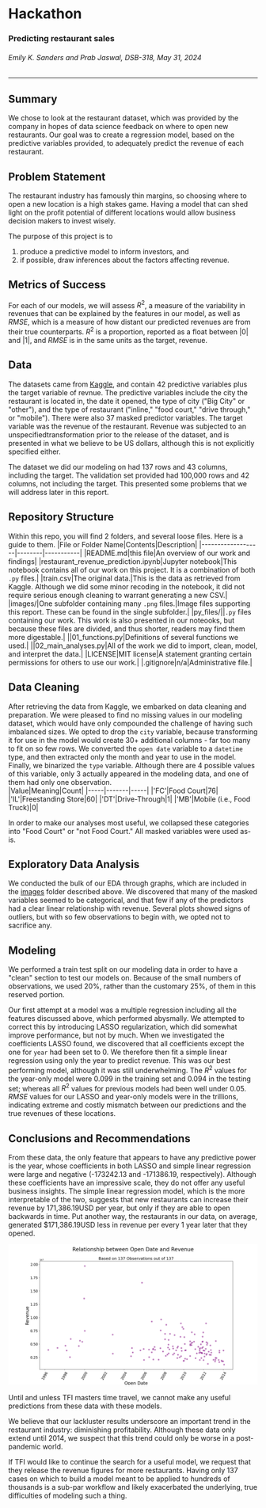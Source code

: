 # **Hackathon**
### Predicting restaurant sales
###### Emily K. Sanders and Prab Jaswal, DSB-318, May 31, 2024
---

## Summary
We chose to look at the restaurant dataset, which was provided by the company in hopes of data science feedback on where to open new restaurants.  Our goal was to create a regression model, based on the predictive variables provided, to adequately predict the revenue of each restaurant.  

## Problem Statement
The restaurant industry has famously thin margins, so choosing where to open a new location is a high stakes game.  Having a model that can shed light on the profit potential of different locations would allow business decision makers to invest wisely.

The purpose of this project is to 
1. produce a predictive model to inform investors, and 
2. if possible, draw inferences about the factors affecting revenue.

## Metrics of Success
For each of our models, we will assess $R^2$, a measure of the variability in revenues that can be explained by the features in our model, as well as $RMSE$, which is a measure of how distant our predicted revenues are from their true counterparts.  $R^2$ is a proportion, reported as a float between |0| and |1|, and $RMSE$ is in the same units as the target, revenue.  

## Data
The datasets came from [Kaggle](https://www.kaggle.com/c/restaurant-revenue-prediction/data), and contain 42 predictive variables plus the target variable of revnue.  The predictive variables include the city the restaurant is located in, the date it opened, the type of city ("Big City" or "other"), and the type of restaurant ("inline," "food court," "drive through," or "mobile").  There were also 37 masked predictor variables.  The target variable was the revenue of the restaurant.  Revenue was subjected to an unspecifiedtransformation prior to the release of the dataset, and is presented in what we believe to be US dollars, although this is not explicitly specified either.

The dataset we did our modeling on had 137 rows and 43 columns, including the target.  The validation set provided had 100,000 rows and 42 columns, not including the target.  This presented some problems that we will address later in this report.

## Repository Structure
Within this repo, you will find 2 folders, and several loose files.  Here is a guide to them.
|File or Folder Name|Contents|Description|
|-------------------|--------|-----------|
|README.md|this file|An overview of our work and findings|
|restaurant_revenue_prediction.ipynb|Jupyter notebook|This notebook contains all of our work on this project.  It is a combination of both `.py` files.|
|train.csv|The original data.|This is the data as retrieved from Kaggle.  Although we did some minor recoding in the notebook, it did not require serious enough cleaning to warrant generating a new CSV.|
|images/|One subfolder containing many `.png` files.|Image files supporting this report.  These can be found in the single subfolder.|
|py_files/||`.py` files containing our work.  This work is also presented in our noteooks, but because these files are divided, and thus shorter, readers may find them more digestable.|
||01_functions.py|Definitions of several functions we used.|
||02_main_analyses.py|All of the work we did to import, clean, model, and interpret the data.|
|LICENSE|MIT license|A statement granting certain permissions for others to use our work.|
|.gitignore|n/a|Administrative file.|

## Data Cleaning
After retrieving the data from Kaggle, we embarked on data cleaning and preparation.  We were pleased to find no missing values in our modeling dataset, which would have only compounded the challenge of having such imbalanced sizes.  We opted to drop the `city` variable, because transforming it for use in the model would create 30+ additional columns - far too many to fit on so few rows.  We converted the `open date` variable to a `datetime` type, and then extracted only the month and year to use in the model.  Finally, we binarized the `type` variable.  Although there are 4 possible values of this variable, only 3 actually appeared in the modeling data, and one of them had only one observation.  
|Value|Meaning|Count|
|-----|-------|-----|
|'FC'|Food Court|76|
|'IL'|Freestanding Store|60|
|'DT'|Drive-Through|1|
|'MB'|Mobile (i.e., Food Truck)|0|

In order to make our analyses most useful, we collapsed these categories into "Food Court" or "not Food Court."  All masked variables were used as-is.

## Exploratory Data Analysis
We conducted the bulk of our EDA through graphs, which are included in the [images](./images) folder described above.  We discovered that many of the masked variables seemed to be categorical, and that few if any of the predictors had a clear linear relationship with revenue.  Several plots showed signs of outliers, but with so few observations to begin with, we opted not to sacrifice any.

## Modeling
We performed a train test split on our modeling data in order to have a "clean" section to test our models on.  Because of the small numbers of observations, we used 20%, rather than the customary 25%, of them in this reserved portion.

Our first attempt at a model was a multiple regression including all the features discussed above, which performed abysmally.  We attempted to correct this by introducing LASSO regularization, which did somewhat improve performance, but not by much.  When we investigated the coefficients LASSO found, we discovered that all coefficients except the one for `year` had been set to 0.  We therefore then fit a simple linear regression using only the year to predict revenue.  This was our best performing model, although it was still underwhelming.  The $R^2$ values for the year-only model were 0.099 in the training set and 0.094 in the testing set; whereas all $R^2$ values for previous models had been well under 0.05.  $RMSE$ values for our LASSO and year-only models were in the trillions, indicating extreme and costly mismatch between our predictions and the true revenues of these locations.

## Conclusions and Recommendations
From these data, the only feature that appears to have any predictive power is the year, whose coefficients in both LASSO and simple linear regression were large and negative (-173242.13 and -171386.19, respectively).  Although these coefficients have an impressive scale, they do not offer any useful business insights.  The simple linear regression model, which is the more interpretable of the two, suggests that new restaurants can increase their revenue by 171,386.19USD per year, but only if they are able to open backwards in time.  Put another way, the restaurants in our data, on average, generated $171,386.19USD less in revenue per every 1 year later that they opened.

![](./images/plots_2024-05-31_h13-m09-s24/Open_Date-by-revenue_scatterplot.png)

Until and unless TFI masters time travel, we cannot make any useful predictions from these data with these models.

We believe that our lackluster results underscore an important trend in the restaurant industry: diminishing profitability.  Although these data only extend until 2014, we suspect that this trend could only be worse in a post-pandemic world.

If TFI would like to continue the search for a useful model, we request that they release the revenue figures for more restaurants.  Having only 137 cases on which to build a model meant to be applied to hundreds of thousands is a sub-par workflow and likely exacerbated the underlying, true difficulties of modeling such a thing.







